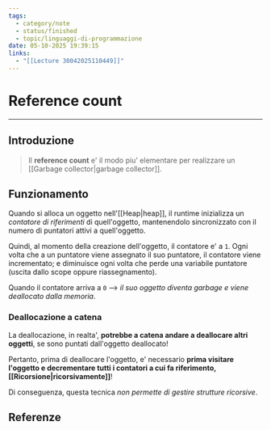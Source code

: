 ```yaml
---
tags:
  - category/note
  - status/finished
  - topic/linguaggi-di-programmazione
date: 05-10-2025 19:39:15
links:
  - "[[Lecture 30042025110449]]"
---
```

# Reference count
---
## Introduzione
> Il **reference count** e' il modo piu' elementare per realizzare un [[Garbage collector|garbage collector]].

## Funzionamento
Quando si alloca un oggetto nell'[[Heap|heap]], il runtime inizializza un _contatore di riferimenti_ di quell'oggetto, mantenendolo sincronizzato con il numero di puntatori attivi a quell'oggetto.

Quindi, al momento della creazione dell'oggetto, il contatore e' a `1`. Ogni volta che a un puntatore viene assegnato il suo puntatore, il contatore viene incrementato; e diminuisce ogni volta che perde una variabile puntatore (uscita dallo scope oppure riassegnamento).

Quando il contatore arriva a `0` --> _il suo oggetto diventa garbage e viene deallocato dalla memoria_.

### Deallocazione a catena
La deallocazione, in realta', **potrebbe a catena andare a deallocare altri oggetti**, se sono puntati dall'oggetto deallocato!

Pertanto, prima di deallocare l'oggetto, e' necessario **prima visitare l'oggetto e decrementare tutti i contatori a cui fa riferimento, [[Ricorsione|ricorsivamente]]**!

Di conseguenza, questa tecnica _non permette di gestire strutture ricorsive_.

## Referenze